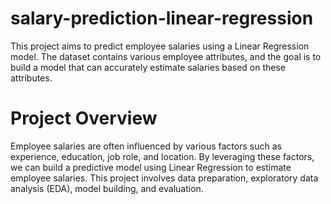# salary-prediction-linear-regression
This project aims to predict employee salaries using a Linear Regression model. The dataset contains various employee attributes, and the goal is to build a model that can accurately estimate salaries based on these attributes.

# Project Overview

Employee salaries are often influenced by various factors such as experience, education, job role, and location. By leveraging these factors, we can build a predictive model using Linear Regression to estimate employee salaries. This project involves data preparation, exploratory data analysis (EDA), model building, and evaluation.
